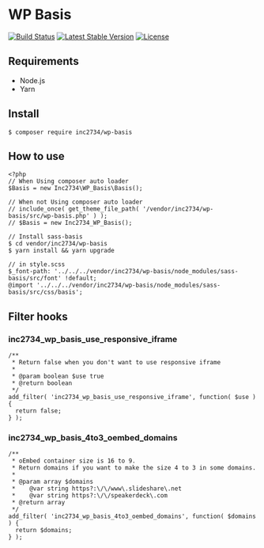 # WP Basis

[![Build Status](https://travis-ci.org/inc2734/wp-basis.svg?branch=master)](https://travis-ci.org/inc2734/wp-basis)
[![Latest Stable Version](https://poser.pugx.org/inc2734/wp-basis/v/stable)](https://packagist.org/packages/inc2734/wp-basis)
[![License](https://poser.pugx.org/inc2734/wp-basis/license)](https://packagist.org/packages/inc2734/wp-basis)

## Requirements
* Node.js
* Yarn

## Install
```
$ composer require inc2734/wp-basis
```

## How to use
```
<?php
// When Using composer auto loader
$Basis = new Inc2734\WP_Basis\Basis();

// When not Using composer auto loader
// include_once( get_theme_file_path( '/vendor/inc2734/wp-basis/src/wp-basis.php' ) );
// $Basis = new Inc2734_WP_Basis();
```

```
// Install sass-basis
$ cd vendor/inc2734/wp-basis
$ yarn install && yarn upgrade

// in style.scss
$_font-path: '../../../vendor/inc2734/wp-basis/node_modules/sass-basis/src/font' !default;
@import '../../../vendor/inc2734/wp-basis/node_modules/sass-basis/src/css/basis';
```

## Filter hooks
### inc2734_wp_basis_use_responsive_iframe
```
/**
 * Return false when you don't want to use responsive iframe
 *
 * @param boolean $use true
 * @return boolean
 */
add_filter( 'inc2734_wp_basis_use_responsive_iframe', function( $use ) {
  return false;
} );
```

### inc2734_wp_basis_4to3_oembed_domains
```
/**
 * oEmbed container size is 16 to 9.
 * Return domains if you want to make the size 4 to 3 in some domains.
 *
 * @param array $domains
 *    @var string https?:\/\/www\.slideshare\.net
 *    @var string https?:\/\/speakerdeck\.com
 * @return array
 */
add_filter( 'inc2734_wp_basis_4to3_oembed_domains', function( $domains ) {
  return $domains;
} );
```
